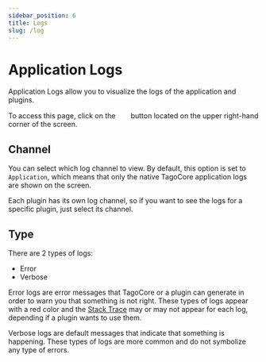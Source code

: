 ```yaml
---
sidebar_position: 6
title: Logs
slug: /log
---
```


# Application Logs

Application Logs allow you to visualize the logs of the application and plugins.

To access this page, click on the &nbsp;<img src="/img/icons/scroll.svg" width="15px"/>&nbsp; button located on the upper right-hand corner of the screen.


## Channel

You can select which log channel to view. By default, this option is set to `Application`, which means that only the native TagoCore application logs are shown on the screen.

Each plugin has its own log channel, so if you want to see the logs for a specific plugin, just select its channel.

## Type

There are 2 types of logs:

- Error
- Verbose

Error logs are error messages that TagoCore or a plugin can generate in order to warn you that something is not right. These types of logs appear with a red color and the [Stack Trace](https://en.wikipedia.org/wiki/Stack_trace) may or may not appear for each log, depending if a plugin wants to use them.

Verbose logs are default messages that indicate that something is happening. These types of logs are more common and do not symbolize any type of errors.
